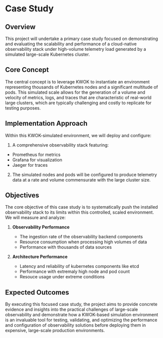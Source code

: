 # Case Study

## Overview

This project will undertake a primary case study focused on demonstrating and evaluating the scalability and performance of a cloud-native observability stack under high-volume telemetry load generated by a simulated large-scale Kubernetes cluster.

## Core Concept

The central concept is to leverage KWOK to instantiate an environment representing thousands of Kubernetes nodes and a significant multitude of pods. This simulated scale allows for the generation of a volume and velocity of metrics, logs, and traces that are characteristic of real-world large clusters, which are typically challenging and costly to replicate for testing purposes.

## Implementation Approach

Within this KWOK-simulated environment, we will deploy and configure:

1. A comprehensive observability stack featuring:
 - Prometheus for metrics
 - Grafana for visualization
 - Jaeger for traces

2. The simulated nodes and pods will be configured to produce telemetry data at a rate and volume commensurate with the large cluster size.

## Objectives

The core objective of this case study is to systematically push the installed observability stack to its limits within this controlled, scaled environment. We will measure and analyze:

1. **Observability Performance**
   - The ingestion rate of the observability backend components
   - Resource consumption when processing high volumes of data
   - Performance with thousands of data sources

2. **Architecture Performance**
   - Latency and reliability of kubernetes components like etcd
   - Performance with extremaly high node and pod count
   - Resouce usage under extreme conditions

## Expected Outcomes

By executing this focused case study, the project aims to provide concrete evidence and insights into the practical challenges of large-scale observability and demonstrate how a KWOK-based simulation environment is an invaluable tool for testing, validating, and optimizing the performance and configuration of observability solutions before deploying them in expensive, large-scale production environments.
